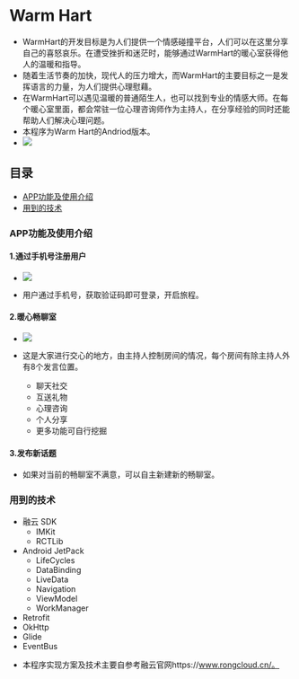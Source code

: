 # Warm Hart

- WarmHart的开发目标是为人们提供一个情感碰撞平台，人们可以在这里分享自己的喜怒哀乐。在遭受挫折和迷茫时，能够通过WarmHart的暖心室获得他人的温暖和指导。
- 随着生活节奏的加快，现代人的压力增大，而WarmHart的主要目标之一是发挥语言的力量，为人们提供心理慰藉。
- 在WarmHart可以遇见温暖的普通陌生人，也可以找到专业的情感大师。在每个暖心室里面，都会常驻一位心理咨询师作为主持人，在分享经验的同时还能帮助人们解决心理问题。
- 本程序为Warm Hart的Andriod版本。
- ![](https://github.com/DS00HY/RongCloud_Hackathon_2020/tree/master/Projects/%E6%9B%88%E5%A1%94%E5%A4%A9%E7%BA%BF/Warmhart/doc/flash.jpg)

## 目录

- [APP功能及使用介绍](#APP功能及使用介绍)
- [用到的技术](#用到的技术)


### APP功能及使用介绍

#### 1.通过手机号注册用户
- ![](https://github.com/DS00HY/RongCloud_Hackathon_2020/tree/master/Projects/%E6%9B%88%E5%A1%94%E5%A4%A9%E7%BA%BF/Warmhart/doc/login.jpg)

- 用户通过手机号，获取验证码即可登录，开启旅程。

#### 2.暖心畅聊室
- ![](https://github.com/DS00HY/RongCloud_Hackathon_2020/tree/master/Projects/%E6%9B%88%E5%A1%94%E5%A4%A9%E7%BA%BF/Warmhart/doc/room.jpg)

- 这是大家进行交心的地方，由主持人控制房间的情况，每个房间有除主持人外有8个发言位置。
  - 聊天社交
  - 互送礼物
  - 心理咨询
  - 个人分享
  - 更多功能可自行挖掘

#### 3.发布新话题

- 如果对当前的畅聊室不满意，可以自主新建新的畅聊室。


### 用到的技术

- 融云 SDK
  - IMKit
  - RCTLib
- Android JetPack
  - LifeCycles
  - DataBinding
  - LiveData
  - Navigation
  - ViewModel
  - WorkManager
- Retrofit
- OkHttp
- Glide
- EventBus

* 本程序实现方案及技术主要自参考融云官网https://www.rongcloud.cn/。